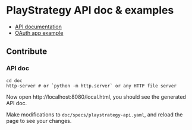 # PlayStrategy API doc & examples

- [API documentation](https://playstrategy.org/api)
- [OAuth app example](https://github.com/Mind-Sports-Games/api/tree/master/example/oauth-authorization-code)

## Contribute

### API doc

```shell
cd doc
http-server # or `python -m http.server` or any HTTP file server
```

Now open http://localhost:8080/local.html, you should see the generated API doc.

Make modifications to `doc/specs/playstrategy-api.yaml`, and reload the page to see your changes.

